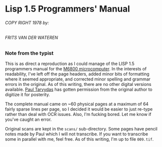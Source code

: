 # Lisp 1.5 Programmers' Manual
###### COPY RIGHT 1978 by:
###### FRITS VAN DER WATEREN

### Note from the typist

This is as direct a reproduction as I could manage of the LISP 1.5 programmers manual for the [M6800 microcomputer](https://en.wikipedia.org/wiki/Motorola_6800). In the interests of readability, I've left off the page headers, added minor bits of formatting where it seemed appropriate, and corrected minor spelling and grammar errors in the original. As of this writing, there are no other digital versions available. [Paul Tarvydas](https://github.com/guitarvydas?tab=activity) has gotten permission from the original author to digitize it for posterity.

The complete manual came on ~60 physical pages at a maximum of 64 fairly sparse lines per page, so I decided it would be easier to just re-type rather than deal with OCR issues. Also, I'm fucking bored. Let me know if you've caught an error.

Original scans are kept in the `scans/` sub-directory. Some pages have pencil notes made by Paul which I will not transcribe. If you want to transcribe some in parallel with me, feel free. As of this writing, I'm up to file `009.tif`.
